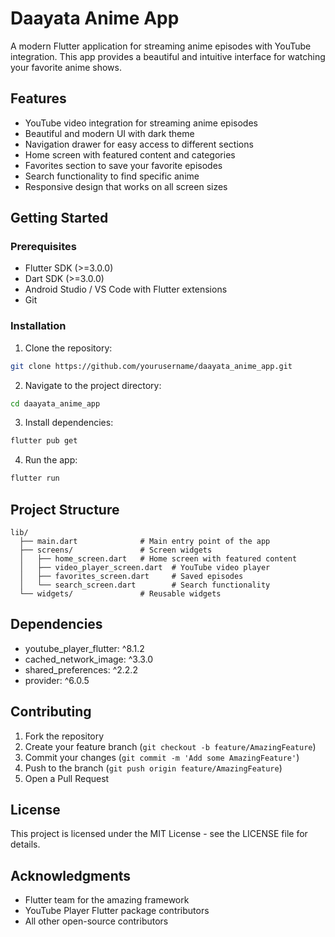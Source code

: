 # Daayata Anime App

A modern Flutter application for streaming anime episodes with YouTube integration. This app provides a beautiful and intuitive interface for watching your favorite anime shows.

## Features

- YouTube video integration for streaming anime episodes
- Beautiful and modern UI with dark theme
- Navigation drawer for easy access to different sections
- Home screen with featured content and categories
- Favorites section to save your favorite episodes
- Search functionality to find specific anime
- Responsive design that works on all screen sizes

## Getting Started

### Prerequisites

- Flutter SDK (>=3.0.0)
- Dart SDK (>=3.0.0)
- Android Studio / VS Code with Flutter extensions
- Git

### Installation

1. Clone the repository:
```bash
git clone https://github.com/yourusername/daayata_anime_app.git
```

2. Navigate to the project directory:
```bash
cd daayata_anime_app
```

3. Install dependencies:
```bash
flutter pub get
```

4. Run the app:
```bash
flutter run
```

## Project Structure

```
lib/
  ├── main.dart              # Main entry point of the app
  ├── screens/               # Screen widgets
  │   ├── home_screen.dart   # Home screen with featured content
  │   ├── video_player_screen.dart  # YouTube video player
  │   ├── favorites_screen.dart     # Saved episodes
  │   └── search_screen.dart        # Search functionality
  └── widgets/               # Reusable widgets
```

## Dependencies

- youtube_player_flutter: ^8.1.2
- cached_network_image: ^3.3.0
- shared_preferences: ^2.2.2
- provider: ^6.0.5

## Contributing

1. Fork the repository
2. Create your feature branch (`git checkout -b feature/AmazingFeature`)
3. Commit your changes (`git commit -m 'Add some AmazingFeature'`)
4. Push to the branch (`git push origin feature/AmazingFeature`)
5. Open a Pull Request

## License

This project is licensed under the MIT License - see the LICENSE file for details.

## Acknowledgments

- Flutter team for the amazing framework
- YouTube Player Flutter package contributors
- All other open-source contributors
